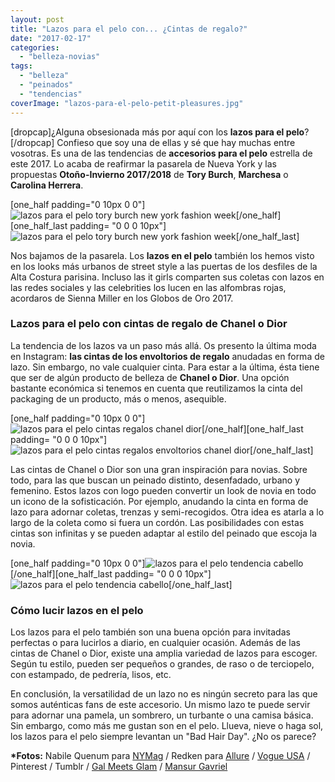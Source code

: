 ```yaml
---
layout: post
title: "Lazos para el pelo con... ¿Cintas de regalo?"
date: "2017-02-17"
categories: 
  - "belleza-novias"
tags: 
  - "belleza"
  - "peinados"
  - "tendencias"
coverImage: "lazos-para-el-pelo-petit-pleasures.jpg"
---
```


\[dropcap\]¿Alguna obsesionada más por aquí con los **lazos para el pelo**?\[/dropcap\] Confieso que soy una de ellas y sé que hay muchas entre vosotras. Es una de las tendencias de **accesorios para el pelo** estrella de este 2017. Lo acaba de reafirmar la pasarela de Nueva York y las propuestas **Otoño-Invierno 2017/2018** de **Tory Burch**, **Marchesa** o **Carolina Herrera**.

\[one\_half padding="0 10px 0 0"\]![lazos para el pelo tory burch new york fashion week](/images/lazos-para-el-pelo-tory-burch-petit-pleasures-1.jpg "lazos para el pelo tory burch new york fashion week")\[/one\_half\]\[one\_half\_last padding= "0 0 0 10px"\] ![lazos para el pelo tory burch new york fashion week](/images/lazos-para-el-pelo-tory-burch-petit-pleasures-2.jpg "lazos para el pelo tory burch new york fashion week")\[/one\_half\_last\]

Nos bajamos de la pasarela. Los **lazos en el pelo** también los hemos visto en los looks más urbanos de street style a las puertas de los desfiles de la Alta Costura parisina. Incluso las it girls comparten sus coletas con lazos en las redes sociales y las celebrities los lucen en las alfombras rojas, acordaros de Sienna Miller en los Globos de Oro 2017.

### Lazos para el pelo con cintas de regalo de Chanel o Dior

La tendencia de los lazos va un paso más allá. Os presento la última moda en Instagram: **las cintas de los envoltorios de regalo** anudadas en forma de lazo. Sin embargo, no vale cualquier cinta. Para estar a la última, ésta tiene que ser de algún producto de belleza de **Chanel o Dior**. Una opción bastante económica si tenemos en cuenta que reutilizamos la cinta del packaging de un producto, más o menos, asequible.

\[one\_half padding="0 10px 0 0"\]![lazos para el pelo cintas regalos chanel dior](/images/lazos-para-el-pelo-cintas-regalo-chanel-dior-1.jpg "lazos para el pelo cintas regalos chanel dior")\[/one\_half\]\[one\_half\_last padding= "0 0 0 10px"\] ![lazos para el pelo cintas regalos envoltorios chanel dior](/images/lazos-para-el-pelo-cintas-regalo-chanel-dior-2.jpg "lazos para el pelo cintas regalos envoltorios chanel dior")\[/one\_half\_last\]

Las cintas de Chanel o Dior son una gran inspiración para novias. Sobre todo, para las que buscan un peinado distinto, desenfadado, urbano y femenino. Estos lazos con logo pueden convertir un look de novia en todo un icono de la sofisticación. Por ejemplo, anudando la cinta en forma de lazo para adornar coletas, trenzas y semi-recogidos. Otra idea es atarla a lo largo de la coleta como si fuera un cordón. Las posibilidades con estas cintas son infinitas y se pueden adaptar al estilo del peinado que escoja la novia.

\[one\_half padding="0 10px 0 0"\]![lazos para el pelo tendencia cabello](/images/lazos-para-el-pelo-tendencia-cabello-1.jpg)\[/one\_half\]\[one\_half\_last padding= "0 0 0 10px"\] ![lazos para el pelo tendencia cabello](/images/lazos-para-el-pelo-tendencia-pelo-2.jpg "lazos para el pelo tendencia cabello")\[/one\_half\_last\]

### Cómo lucir lazos en el pelo

Los lazos para el pelo también son una buena opción para invitadas perfectas o para lucirlos a diario, en cualquier ocasión. Además de las cintas de Chanel o Dior, existe una amplia variedad de lazos para escoger. Según tu estilo, pueden ser pequeños o grandes, de raso o de terciopelo, con estampado, de pedrería, lisos, etc.

En conclusión, la versatilidad de un lazo no es ningún secreto para las que somos auténticas fans de este accesorio. Un mismo lazo te puede servir para adornar una pamela, un sombrero, un turbante o una camisa básica. Sin embargo, como más me gustan son en el pelo. Llueva, nieve o haga sol, los lazos para el pelo siempre levantan un "Bad Hair Day". ¿No os parece?

**\*Fotos:** Nabile Quenum para [NYMag](http://nymag.com/) / Redken para [Allure](http://www.allure.com/) / [Vogue USA](http://www.vogue.com) / Pinterest / Tumblr / [Gal Meets Glam](http://galmeetsglam.com/) / [Mansur Gavriel](https://www.mansurgavriel.com/)
